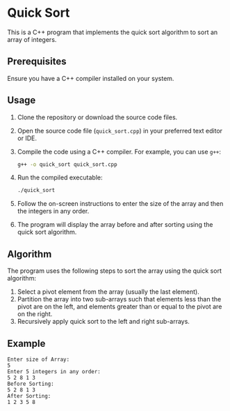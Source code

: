 # Quick Sort

This is a C++ program that implements the quick sort algorithm to sort an array of integers.

## Prerequisites

Ensure you have a C++ compiler installed on your system.

## Usage

1. Clone the repository or download the source code files.
2. Open the source code file (`quick_sort.cpp`) in your preferred text editor or IDE.
3. Compile the code using a C++ compiler. For example, you can use `g++`:

    ```bash
    g++ -o quick_sort quick_sort.cpp
    ```

4. Run the compiled executable:

    ```bash
    ./quick_sort
    ```

5. Follow the on-screen instructions to enter the size of the array and then the integers in any order.
6. The program will display the array before and after sorting using the quick sort algorithm.

## Algorithm

The program uses the following steps to sort the array using the quick sort algorithm:

1. Select a pivot element from the array (usually the last element).
2. Partition the array into two sub-arrays such that elements less than the pivot are on the left, and elements greater than or equal to the pivot are on the right.
3. Recursively apply quick sort to the left and right sub-arrays.

## Example

```plaintext
Enter size of Array:
5
Enter 5 integers in any order:
5 2 8 1 3
Before Sorting:
5 2 8 1 3
After Sorting:
1 2 3 5 8

